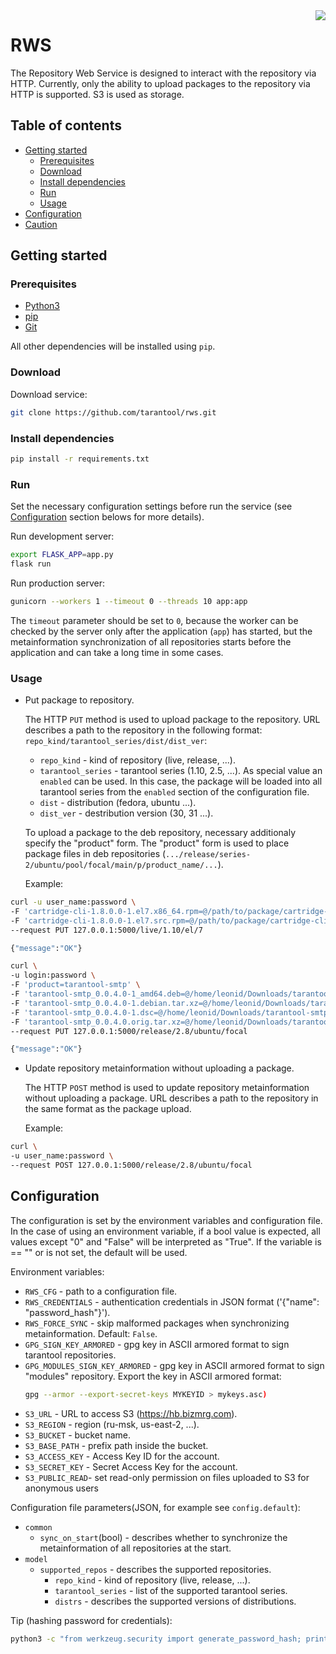 <a href="http://tarantool.org">
  <img src="https://avatars2.githubusercontent.com/u/2344919?v=2&s=250" align="right">
</a>

# RWS

The Repository Web Service is designed to interact with the repository via HTTP.
Currently, only the ability to upload packages to the repository via HTTP is
supported. S3 is used as storage.

## Table of contents
* [Getting started](#getting-started)
  * [Prerequisites](#prerequisites)
  * [Download](#download)
  * [Install dependencies](#install-dependencies)
  * [Run](#run)
  * [Usage](#usage)
* [Configuration](#configuration)
* [Caution](#caution)

## Getting started

### Prerequisites

 * [Python3](https://www.python.org/downloads/)
 * [pip](https://pypi.org/project/pip/)
 * [Git](https://git-scm.com/book/en/v2/Getting-Started-Installing-Git)

All other dependencies will be installed using `pip`.

### Download

Download service:
``` bash
git clone https://github.com/tarantool/rws.git
```

### Install dependencies

```bash
pip install -r requirements.txt
```

### Run

Set the necessary configuration settings before run the service
(see [Configuration](#configuration) section belows for more details).

Run development server:
``` bash
export FLASK_APP=app.py
flask run
```

Run production server:
``` bash
gunicorn --workers 1 --timeout 0 --threads 10 app:app
```
The `timeout` parameter should be set to `0`, because the worker can be checked
by the server only after the application (`app`) has started, but the
metainformation synchronization of all repositories starts before the
application and can take a long time in some cases.

### Usage

* Put package to repository.

  The HTTP `PUT` method is used to upload package to the repository.
  URL describes a path to the repository in the following format:
  `repo_kind/tarantool_series/dist/dist_ver`:
    * `repo_kind` - kind of repository (live, release, ...).
    * `tarantool_series` - tarantool series (1.10, 2.5, ...).
      As special value an `enabled` can be used. In this case, the package will
      be loaded into all tarantool series from the `enabled` section of the
      configuration file.
    * `dist` - distribution (fedora, ubuntu ...).
    * `dist_ver` - destribution version (30, 31 ...).

  To upload a package to the deb repository, necessary additionaly specify the
  "product" form. The "product" form is used to place package files in
  deb repositories
  (`.../release/series-2/ubuntu/pool/focal/main/p/product_name/...`).

  Example:
``` bash
curl -u user_name:password \
-F 'cartridge-cli-1.8.0.0-1.el7.x86_64.rpm=@/path/to/package/cartridge-cli-1.8.0.0-1.el7.x86_64.rpm' \
-F 'cartridge-cli-1.8.0.0-1.el7.src.rpm=@/path/to/package/cartridge-cli-1.8.0.0-1.el7.src.rpm' \
--request PUT 127.0.0.1:5000/live/1.10/el/7

{"message":"OK"}

curl \
-u login:password \
-F 'product=tarantool-smtp' \
-F 'tarantool-smtp_0.0.4.0-1_amd64.deb=@/home/leonid/Downloads/tarantool-smtp_0.0.4.0-1_amd64.deb' \
-F 'tarantool-smtp_0.0.4.0-1.debian.tar.xz=@/home/leonid/Downloads/tarantool-smtp_0.0.4.0-1.debian.tar.xz' \
-F 'tarantool-smtp_0.0.4.0-1.dsc=@/home/leonid/Downloads/tarantool-smtp_0.0.4.0-1.dsc' \
-F 'tarantool-smtp_0.0.4.0.orig.tar.xz=@/home/leonid/Downloads/tarantool-smtp_0.0.4.0.orig.tar.xz' \
--request PUT 127.0.0.1:5000/release/2.8/ubuntu/focal

{"message":"OK"}
```

* Update repository metainformation without uploading a package.

  The HTTP `POST` method is used to update repository metainformation
  without uploading a package. URL describes a path to the repository
  in the same format as the package upload.

  Example:
```bash
curl \
-u user_name:password \
--request POST 127.0.0.1:5000/release/2.8/ubuntu/focal
```

## Configuration

The configuration is set by the environment variables and configuration file.
In the case of using an environment variable, if a bool value is expected,
all values except "0" and "False" will be interpreted as "True". If the
variable is == "" or is not set, the default will be used.

Environment variables:
* `RWS_CFG` - path to a configuration file.
* `RWS_CREDENTIALS` - authentication credentials in JSON format
  ('{"name": "password_hash"}').
* `RWS_FORCE_SYNC` - skip malformed packages when synchronizing metainformation.
  Default: `False`.
* `GPG_SIGN_KEY_ARMORED` - gpg key in ASCII armored format to sign tarantool
  repositories.
* `GPG_MODULES_SIGN_KEY_ARMORED` - gpg key in ASCII armored format to sign
  "modules" repository.
  Export the key in ASCII armored format:
  ```bash
  gpg --armor --export-secret-keys MYKEYID > mykeys.asc)
  ```
* `S3_URL` - URL to access S3 (https://hb.bizmrg.com).
* `S3_REGION` - region (ru-msk, us-east-2, ...).
* `S3_BUCKET` - bucket name.
* `S3_BASE_PATH` - prefix path inside the bucket.
* `S3_ACCESS_KEY` - Access Key ID for the account.
* `S3_SECRET_KEY` - Secret Access Key for the account.
* `S3_PUBLIC_READ`- set read-only permission on files uploaded
  to S3 for anonymous users

Configuration file parameters(JSON, for example see `config.default`):

* `common`
  * `sync_on_start`(bool) - describes whether to synchronize the metainformation
    of all repositories at the start.
* `model`
  * `supported_repos` - describes the supported repositories.
    * `repo_kind` - kind of repository (live, release, ...).
    * `tarantool_series` - list of the supported tarantool series.
    * `distrs` - describes the supported versions of distributions.

Tip (hashing password for credentials):
```bash
python3 -c "from werkzeug.security import generate_password_hash; print(generate_password_hash('password'))"
```
